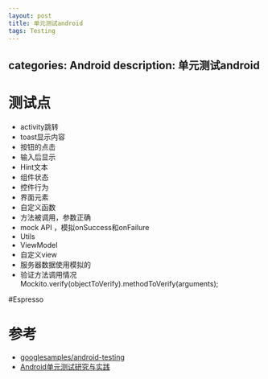```yaml
---
layout: post
title: 单元测试android
tags: Testing
--- 
```

categories: Android
description: 单元测试android
---


# 测试点
 - activity跳转
 - toast显示内容
 - 按钮的点击
 - 输入后显示  
 - Hint文本
 - 组件状态
 - 控件行为
 - 界面元素
 - 自定义函数
 - 方法被调用，参数正确
 - mock API ，模拟onSuccess和onFailure
 - Utils
 - ViewModel
 - 自定义view
 - 服务器数据使用模拟的
 - 验证方法调用情况Mockito.verify(objectToVerify).methodToVerify(arguments);
 
#Espresso


# 参考
 - [googlesamples/android-testing](https://github.com/googlesamples/android-testing)
 - [Android单元测试研究与实践](https://tech.meituan.com/2015/12/24/android-unit-test.html)